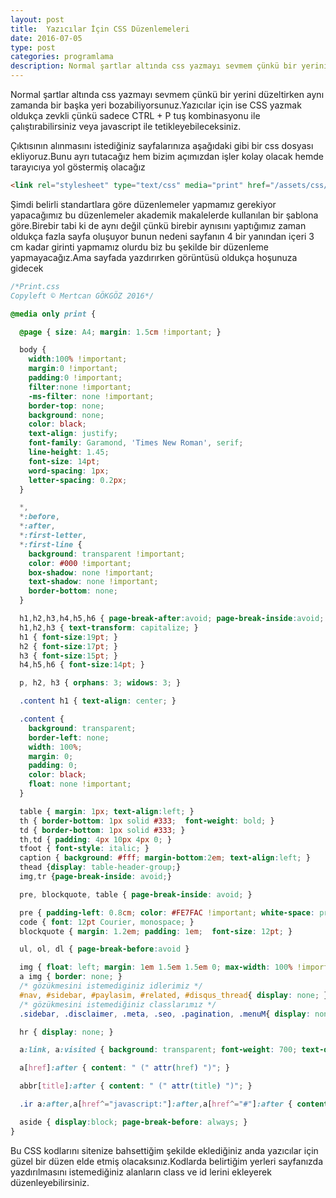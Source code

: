 ```yaml
---
layout: post
title:  Yazıcılar İçin CSS Düzenlemeleri
date: 2016-07-05
type: post
categories: programlama
description: Normal şartlar altında css yazmayı sevmem çünkü bir yerini düzeltirken aynı zamanda bir başka yeri bozabiliyorsunuz. print css
---
```


Normal şartlar altında css yazmayı sevmem çünkü bir yerini düzeltirken aynı zamanda bir başka yeri bozabiliyorsunuz.Yazıcılar için ise CSS yazmak oldukça zevkli çünkü sadece CTRL + P tuş kombinasyonu ile çalıştırabilirsiniz veya javascript ile tetikleyebileceksiniz.

Çıktısının alınmasını istediğiniz sayfalarınıza aşağıdaki gibi bir css dosyası ekliyoruz.Bunu ayrı tutacağız hem bizim açımızdan işler kolay olacak hemde tarayıcıya yol göstermiş olacağız

```html
<link rel="stylesheet" type="text/css" media="print" href="/assets/css/print.css">
```

Şimdi belirli standartlara göre düzenlemeler yapmamız gerekiyor yapacağımız bu düzenlemeler akademik makalelerde kullanılan bir şablona göre.Birebir tabi ki de aynı değil çünkü birebir aynısını yaptığımız zaman oldukça fazla sayfa oluşuyor bunun nedeni sayfanın 4 bir yanından içeri 3 cm kadar girinti yapmamız olurdu biz bu şekilde bir düzenleme yapmayacağız.Ama sayfada yazdırırken görüntüsü oldukça hoşunuza gidecek

```css
/*Print.css
Copyleft © Mertcan GÖKGÖZ 2016*/

@media only print {

  @page { size: A4; margin: 1.5cm !important; }

  body {
    width:100% !important;
    margin:0 !important;
    padding:0 !important;
    filter:none !important;
    -ms-filter: none !important;
    border-top: none;
    background: none;
    color: black;
    text-align: justify;
    font-family: Garamond, 'Times New Roman', serif;
    line-height: 1.45;
    font-size: 14pt;
    word-spacing: 1px;
    letter-spacing: 0.2px;
  }

  *,
  *:before,
  *:after,
  *:first-letter,
  *:first-line {
    background: transparent !important;
    color: #000 !important;
    box-shadow: none !important;
    text-shadow: none !important;
    border-bottom: none;
  }

  h1,h2,h3,h4,h5,h6 { page-break-after:avoid; page-break-inside:avoid; }
  h1,h2,h3 { text-transform: capitalize; }
  h1 { font-size:19pt; }
  h2 { font-size:17pt; }
  h3 { font-size:15pt; }
  h4,h5,h6 { font-size:14pt; }

  p, h2, h3 { orphans: 3; widows: 3; }

  .content h1 { text-align: center; }

  .content {
    background: transparent;
    border-left: none;
    width: 100%;
    margin: 0;
    padding: 0;
    color: black;
    float: none !important;
  }

  table { margin: 1px; text-align:left; }
  th { border-bottom: 1px solid #333;  font-weight: bold; }
  td { border-bottom: 1px solid #333; }
  th,td { padding: 4px 10px 4px 0; }
  tfoot { font-style: italic; }
  caption { background: #fff; margin-bottom:2em; text-align:left; }
  thead {display: table-header-group;}
  img,tr {page-break-inside: avoid;}

  pre, blockquote, table { page-break-inside: avoid; }

  pre { padding-left: 0.8cm; color: #FE7FAC !important; white-space: pre-wrap; word-wrap: break-word; }
  code { font: 12pt Courier, monospace; }
  blockquote { margin: 1.2em; padding: 1em;  font-size: 12pt; }

  ul, ol, dl { page-break-before:avoid }

  img { float: left; margin: 1em 1.5em 1.5em 0; max-width: 100% !important; }
  a img { border: none; }
  /* gözükmesini istemediginiz idlerimiz */
  #nav, #sidebar, #paylasim, #related, #disqus_thread{ display: none; }
  /* gözükmesini istemediğiniz classlarımız */
  .sidebar, .disclaimer, .meta, .seo, .pagination, .menuM{ display: none; }

  hr { display: none; }

  a:link, a:visited { background: transparent; font-weight: 700; text-decoration: underline;color:#333; }

  a[href]:after { content: " (" attr(href) ")"; }

  abbr[title]:after { content: " (" attr(title) ")"; }

  .ir a:after,a[href^="javascript:"]:after,a[href^="#"]:after { content: ""; }

  aside { display:block; page-break-before: always; }
}
```

Bu CSS kodlarını sitenize bahsettiğim şekilde eklediğiniz anda yazıcılar için güzel bir düzen elde etmiş olacaksınız.Kodlarda belirtiğim yerleri sayfanızda yazdırılmasını istemediğiniz alanların class ve id lerini ekleyerek düzenleyebilirsiniz.
